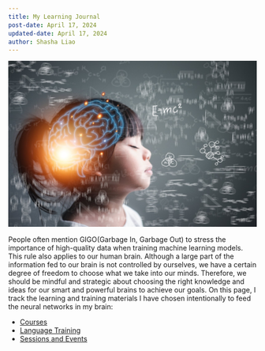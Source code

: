 ```yaml
---
title: My Learning Journal
post-date: April 17, 2024
updated-date: April 17, 2024
author: Shasha Liao
---
```

![My Image](learning.jpeg)

People often mention GIGO(Garbage In, Garbage Out) to stress the importance of high-quality data when training machine learning models. This rule also applies to our human brain. Although a large part of the information fed to our brain is not controlled by ourselves, we have a certain degree of freedom to choose what we take into our minds. Therefore, we should be mindful and strategic about choosing the right knowledge and ideas for our smart and powerful brains to achieve our goals. On this page, I track the learning and training materials I have chosen intentionally to feed the neural networks in my brain:

- [Courses](course_list.md)
- [Language Training](boldvoice_training_track.md)
- [Sessions and Events](event_list.md)
